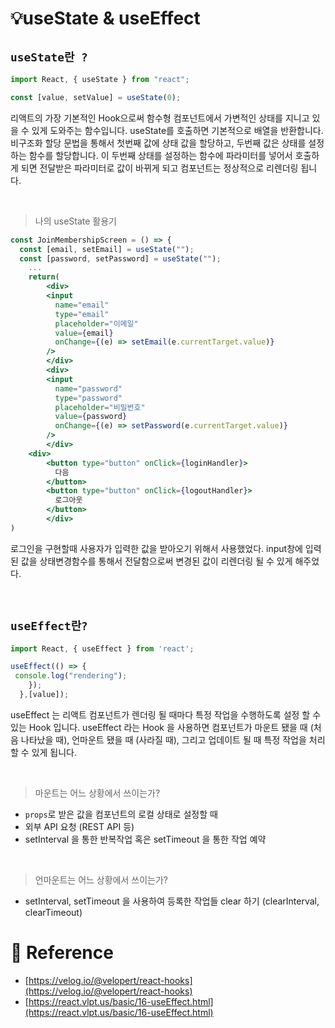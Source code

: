 # 💡useState & useEffect

## `useState란 ?`

```jsx
import React, { useState } from "react";

const [value, setValue] = useState(0);
```

리액트의 가장 기본적인 Hook으로써 함수형 컴포넌트에서 가변적인 상태를 지니고 있을 수 있게 도와주는 함수입니다. useState를 호출하면 기본적으로 배열을 반환합니다. 비구조화 할당 문법을 통해서 첫번째 값에 상태 값을 할당하고, 두번째 값은 상태를 설정하는 함수를 할당합니다. 이 두번째 상태를 설정하는 함수에 파라미터를 넣어서 호출하게 되면 전달받은 파라미터로 값이 바뀌게 되고 컴포넌트는 정상적으로 리렌더링 됩니다.

<br/>

> 나의 useState 활용기

```jsx
const JoinMembershipScreen = () => {
  const [email, setEmail] = useState("");
  const [password, setPassword] = useState("");
	...
	return(
		<div>
        <input
          name="email"
          type="email"
          placeholder="이메일"
          value={email}
          onChange={(e) => setEmail(e.currentTarget.value)}
        />
		</div>
		<div>
        <input
          name="password"
          type="password"
          placeholder="비밀번호"
          value={password}
          onChange={(e) => setPassword(e.currentTarget.value)}
        />
		</div>
    <div>
        <button type="button" onClick={loginHandler}>
          다음
        </button>
        <button type="button" onClick={logoutHandler}>
          로그아웃
        </button>
		</div>
)
```

로그인을 구현할때 사용자가 입력한 값을 받아오기 위해서 사용했었다. input창에 입력된 값을 상태변경함수를 통해서 전달함으로써 변경된 값이 리렌더링 될 수 있게 해주었다.

<br/>

## `useEffect란?`

```jsx
import React, { useEffect } from 'react';

useEffect(() => {
 console.log("rendering");
    });
  },[value]);
```

useEffect 는 리액트 컴포넌트가 렌더링 될 때마다 특정 작업을 수행하도록 설정 할 수 있는 Hook 입니다. useEffect 라는 Hook 을 사용하면 컴포넌트가 마운트 됐을 때 (처음 나타났을 때), 언마운트 됐을 때 (사라질 때), 그리고 업데이트 될 때 특정 작업을 처리할 수 있게 됩니다.

<br/>

> 마운트는 어느 상황에서 쓰이는가?

- `props`로 받은 값을 컴포넌트의 로컬 상태로 설정할 때
- 외부 API 요청 (REST API 등)
- setInterval 을 통한 반복작업 혹은 setTimeout 을 통한 작업 예약

<br/>

> 언마운트는 어느 상황에서 쓰이는가?

- setInterval, setTimeout 을 사용하여 등록한 작업들 clear 하기 (clearInterval, clearTimeout)

# 🔗 Reference

- [https://velog.io/@velopert/react-hooks](https://velog.io/@velopert/react-hooks)
- [https://react.vlpt.us/basic/16-useEffect.html](https://react.vlpt.us/basic/16-useEffect.html)
